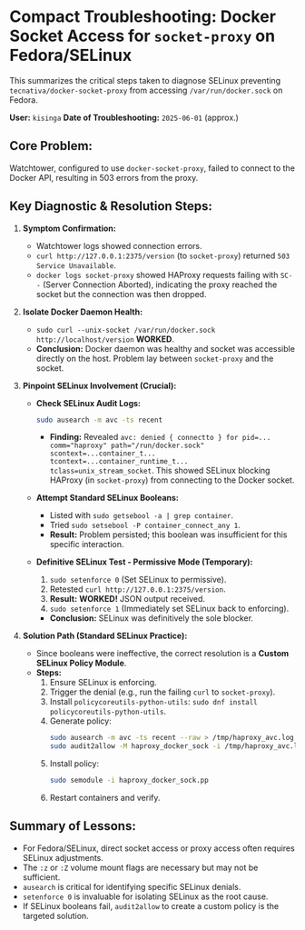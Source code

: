 # Compact Troubleshooting: Docker Socket Access for `socket-proxy` on Fedora/SELinux

This summarizes the critical steps taken to diagnose SELinux preventing `tecnativa/docker-socket-proxy` from accessing `/var/run/docker.sock` on Fedora.

**User:** `kisinga`
**Date of Troubleshooting:** `2025-06-01` (approx.)

## Core Problem:

Watchtower, configured to use `docker-socket-proxy`, failed to connect to the Docker API, resulting in 503 errors from the proxy.

## Key Diagnostic & Resolution Steps:

1.  **Symptom Confirmation:**

    - Watchtower logs showed connection errors.
    - `curl http://127.0.0.1:2375/version` (to `socket-proxy`) returned `503 Service Unavailable`.
    - `docker logs socket-proxy` showed HAProxy requests failing with `SC--` (Server Connection Aborted), indicating the proxy reached the socket but the connection was then dropped.

2.  **Isolate Docker Daemon Health:**

    - `sudo curl --unix-socket /var/run/docker.sock http://localhost/version` **WORKED**.
    - **Conclusion:** Docker daemon was healthy and socket was accessible directly on the host. Problem lay between `socket-proxy` and the socket.

3.  **Pinpoint SELinux Involvement (Crucial):**

    - **Check SELinux Audit Logs:**

      ```bash
      sudo ausearch -m avc -ts recent
      ```

      - **Finding:** Revealed `avc: denied { connectto } for pid=... comm="haproxy" path="/run/docker.sock" scontext=...container_t... tcontext=...container_runtime_t... tclass=unix_stream_socket`. This showed SELinux blocking HAProxy (in `socket-proxy`) from connecting to the Docker socket.

    - **Attempt Standard SELinux Booleans:**

      - Listed with `sudo getsebool -a | grep container`.
      - Tried `sudo setsebool -P container_connect_any 1`.
      - **Result:** Problem persisted; this boolean was insufficient for this specific interaction.

    - **Definitive SELinux Test - Permissive Mode (Temporary):**
      1.  `sudo setenforce 0` (Set SELinux to permissive).
      2.  Retested `curl http://127.0.0.1:2375/version`.
      3.  **Result:** **WORKED!** JSON output received.
      4.  `sudo setenforce 1` (Immediately set SELinux back to enforcing).
      - **Conclusion:** SELinux was definitively the sole blocker.

4.  **Solution Path (Standard SELinux Practice):**
    - Since booleans were ineffective, the correct resolution is a **Custom SELinux Policy Module**.
    - **Steps:**
      1.  Ensure SELinux is enforcing.
      2.  Trigger the denial (e.g., run the failing `curl` to `socket-proxy`).
      3.  Install `policycoreutils-python-utils`: `sudo dnf install policycoreutils-python-utils`.
      4.  Generate policy:
          ```bash
          sudo ausearch -m avc -ts recent --raw > /tmp/haproxy_avc.log
          sudo audit2allow -M haproxy_docker_sock -i /tmp/haproxy_avc.log
          ```
      5.  Install policy:
          ```bash
          sudo semodule -i haproxy_docker_sock.pp
          ```
      6.  Restart containers and verify.

## Summary of Lessons:

- For Fedora/SELinux, direct socket access or proxy access often requires SELinux adjustments.
- The `:z` or `:Z` volume mount flags are necessary but may not be sufficient.
- `ausearch` is critical for identifying specific SELinux denials.
- `setenforce 0` is invaluable for isolating SELinux as the root cause.
- If SELinux booleans fail, `audit2allow` to create a custom policy is the targeted solution.
